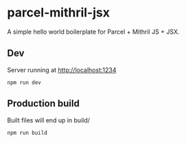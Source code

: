 # parcel-mithril-jsx

A simple hello world boilerplate for Parcel + Mithril JS + JSX.

## Dev

Server running at [http://localhost:1234](http://localhost:1234)

```
npm run dev
```
## Production build

Built files will end up in build/

```
npm run build
```
